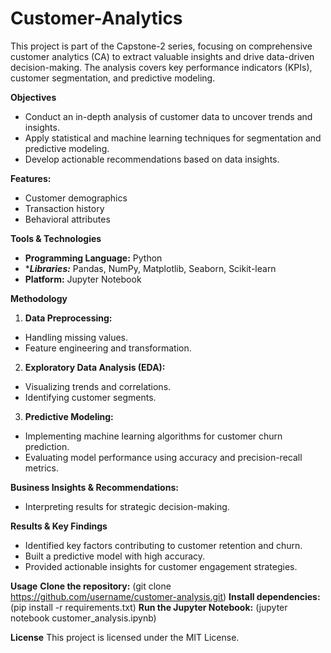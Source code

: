 # Customer-Analytics

This project is part of the Capstone-2 series, focusing on comprehensive customer analytics (CA) to extract valuable insights and drive data-driven decision-making. The analysis covers key performance indicators (KPIs), customer segmentation, and predictive modeling.

**Objectives**
- Conduct an in-depth analysis of customer data to uncover trends and insights.
- Apply statistical and machine learning techniques for segmentation and predictive modeling.
- Develop actionable recommendations based on data insights.

**Features:**
- Customer demographics
- Transaction history
- Behavioral attributes

**Tools & Technologies**
- ****Programming Language:**** Python
- ****Libraries:*** Pandas, NumPy, Matplotlib, Seaborn, Scikit-learn
- ****Platform:**** Jupyter Notebook

**Methodology**
1) ****Data Preprocessing:****
- Handling missing values.
- Feature engineering and transformation.
2) ****Exploratory Data Analysis (EDA):****
- Visualizing trends and correlations.
- Identifying customer segments.
3) ****Predictive Modeling:****
- Implementing machine learning algorithms for customer churn prediction.
- Evaluating model performance using accuracy and precision-recall metrics.

**Business Insights & Recommendations:**
- Interpreting results for strategic decision-making.

**Results & Key Findings**
- Identified key factors contributing to customer retention and churn.
- Built a predictive model with high accuracy.
- Provided actionable insights for customer engagement strategies.

**Usage**
****Clone the repository:****
(git clone https://github.com/username/customer-analysis.git)
****Install dependencies:****
(pip install -r requirements.txt)
****Run the Jupyter Notebook:****
(jupyter notebook customer_analysis.ipynb)

**License**
This project is licensed under the MIT License.
